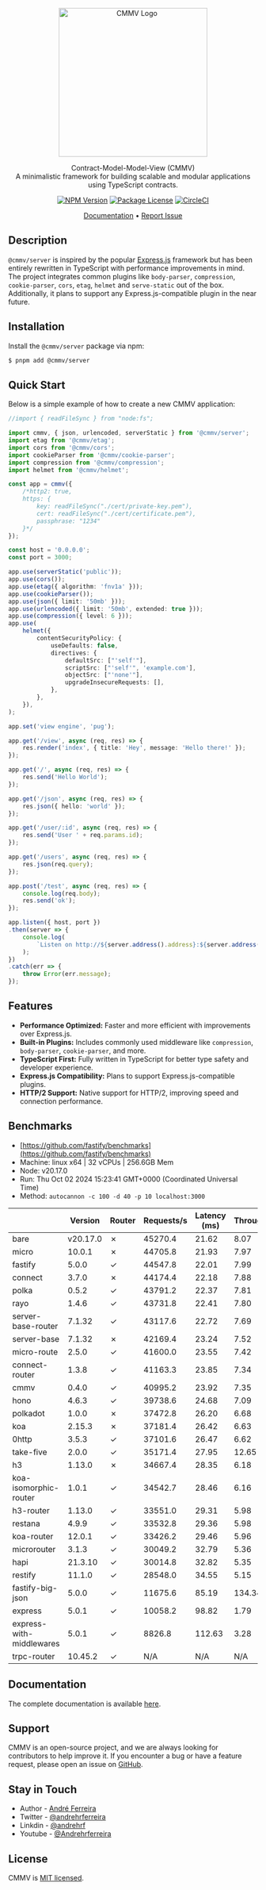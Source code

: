 <p align="center">
  <a href="https://cmmv.io/" target="blank"><img src="https://raw.githubusercontent.com/andrehrferreira/docs.cmmv.io/main/public/assets/logo_CMMV2_icon.png" width="300" alt="CMMV Logo" /></a>
</p>
<p align="center">Contract-Model-Model-View (CMMV) <br/> A minimalistic framework for building scalable and modular applications using TypeScript contracts.</p>
<p align="center">
    <a href="https://www.npmjs.com/package/@cmmv/core"><img src="https://img.shields.io/npm/v/@cmmv/core.svg" alt="NPM Version" /></a>
    <a href="https://github.com/andrehrferreira/cmmv-server/blob/main/LICENSE"><img src="https://img.shields.io/npm/l/@cmmv/core.svg" alt="Package License" /></a>
    <a href="https://dl.circleci.com/status-badge/redirect/circleci/QyJWAYrZ9JTfN1eubSDo5u/JEtDUbr1cNkGRxfKFJo7oR/tree/main" target="_blank"><img src="https://dl.circleci.com/status-badge/img/circleci/QyJWAYrZ9JTfN1eubSDo5u/JEtDUbr1cNkGRxfKFJo7oR/tree/main.svg?style=svg" alt="CircleCI" /></a>
</p>

<p align="center">
  <a href="https://cmmv.io">Documentation</a> &bull;
  <a href="https://github.com/andrehrferreira/cmmv-server/issues">Report Issue</a>
</p>

## Description

``@cmmv/server`` is inspired by the popular [Express.js](https://expressjs.com/pt-br/) framework but has been entirely rewritten in TypeScript with performance improvements in mind. The project integrates common plugins like ``body-parser``, ``compression``, ``cookie-parser``, ``cors``, ``etag``, ``helmet`` and ``serve-static`` out of the box. Additionally, it plans to support any Express.js-compatible plugin in the near future.

## Installation

Install the ``@cmmv/server`` package via npm:

```bash
$ pnpm add @cmmv/server
```

## Quick Start

Below is a simple example of how to create a new CMMV application:

```typescript
//import { readFileSync } from "node:fs";

import cmmv, { json, urlencoded, serverStatic } from '@cmmv/server';
import etag from '@cmmv/etag';
import cors from '@cmmv/cors';
import cookieParser from '@cmmv/cookie-parser';
import compression from '@cmmv/compression';
import helmet from '@cmmv/helmet';

const app = cmmv({
    /*http2: true,
    https: {
        key: readFileSync("./cert/private-key.pem"),
        cert: readFileSync("./cert/certificate.pem"),
        passphrase: "1234"
    }*/
});

const host = '0.0.0.0';
const port = 3000;

app.use(serverStatic('public'));
app.use(cors());
app.use(etag({ algorithm: 'fnv1a' }));
app.use(cookieParser());
app.use(json({ limit: '50mb' }));
app.use(urlencoded({ limit: '50mb', extended: true }));
app.use(compression({ level: 6 }));
app.use(
    helmet({
        contentSecurityPolicy: {
            useDefaults: false,
            directives: {
                defaultSrc: ["'self'"],
                scriptSrc: ["'self'", 'example.com'],
                objectSrc: ["'none'"],
                upgradeInsecureRequests: [],
            },
        },
    }),
);

app.set('view engine', 'pug');

app.get('/view', async (req, res) => {
    res.render('index', { title: 'Hey', message: 'Hello there!' });
});

app.get('/', async (req, res) => {
    res.send('Hello World');
});

app.get('/json', async (req, res) => {
    res.json({ hello: 'world' });
});

app.get('/user/:id', async (req, res) => {
    res.send('User ' + req.params.id);
});

app.get('/users', async (req, res) => {
    res.json(req.query);
});

app.post('/test', async (req, res) => {
    console.log(req.body);
    res.send('ok');
});

app.listen({ host, port })
.then(server => {
    console.log(
        `Listen on http://${server.address().address}:${server.address().port}`,
    );
})
.catch(err => {
    throw Error(err.message);
});
```

## Features

* **Performance Optimized:** Faster and more efficient with improvements over Express.js.
* **Built-in Plugins:** Includes commonly used middleware like ``compression``, ``body-parser``, ``cookie-parser``, and more.
* **TypeScript First:** Fully written in TypeScript for better type safety and developer experience.
* **Express.js Compatibility:** Plans to support Express.js-compatible plugins.
* **HTTP/2 Support:** Native support for HTTP/2, improving speed and connection performance.

## Benchmarks

* [https://github.com/fastify/benchmarks](https://github.com/fastify/benchmarks)
* Machine: linux x64 | 32 vCPUs | 256.6GB Mem
* Node: v20.17.0
* Run: Thu Oct 02 2024 15:23:41 GMT+0000 (Coordinated Universal Time)
* Method: ``autocannon -c 100 -d 40 -p 10 localhost:3000``

|                          | Version  | Router | Requests/s | Latency (ms) | Throughput/Mb |
|--------------------------|----------|--------|------------|--------------|---------------|
| bare                     | v20.17.0 | ✗      | 45270.4    | 21.62        | 8.07          |
| micro                    | 10.0.1   | ✗      | 44705.8    | 21.93        | 7.97          |
| fastify                  | 5.0.0    | ✓      | 44547.8    | 22.01        | 7.99          |
| connect                  | 3.7.0    | ✗      | 44174.4    | 22.18        | 7.88          |
| polka                    | 0.5.2    | ✓      | 43791.2    | 22.37        | 7.81          |
| rayo                     | 1.4.6    | ✓      | 43731.8    | 22.41        | 7.80          |
| server-base-router       | 7.1.32   | ✓      | 43117.6    | 22.72        | 7.69          |
| server-base              | 7.1.32   | ✗      | 42169.4    | 23.24        | 7.52          |
| micro-route              | 2.5.0    | ✓      | 41600.0    | 23.55        | 7.42          |
| connect-router           | 1.3.8    | ✓      | 41163.3    | 23.85        | 7.34          |
| cmmv                     | 0.4.0    | ✓      | 40995.2    | 23.92        | 7.35          |
| hono                     | 4.6.3    | ✓      | 39738.6    | 24.68        | 7.09          |
| polkadot                 | 1.0.0    | ✗      | 37472.8    | 26.20        | 6.68          |
| koa                      | 2.15.3   | ✗      | 37181.4    | 26.42        | 6.63          |
| 0http                    | 3.5.3    | ✓      | 37101.6    | 26.47        | 6.62          |
| take-five                | 2.0.0    | ✓      | 35171.4    | 27.95        | 12.65         |
| h3                       | 1.13.0   | ✗      | 34667.4    | 28.35        | 6.18          |
| koa-isomorphic-router    | 1.0.1    | ✓      | 34542.7    | 28.46        | 6.16          |
| h3-router                | 1.13.0   | ✓      | 33551.0    | 29.31        | 5.98          |
| restana                  | 4.9.9    | ✓      | 33532.8    | 29.36        | 5.98          |
| koa-router               | 12.0.1   | ✓      | 33426.2    | 29.46        | 5.96          |
| microrouter              | 3.1.3    | ✓      | 30049.2    | 32.79        | 5.36          |
| hapi                     | 21.3.10  | ✓      | 30014.8    | 32.82        | 5.35          |
| restify                  | 11.1.0   | ✓      | 28548.0    | 34.55        | 5.15          |
| fastify-big-json         | 5.0.0    | ✓      | 11675.6    | 85.19        | 134.34        |
| express                  | 5.0.1    | ✓      | 10058.2    | 98.82        | 1.79          |
| express-with-middlewares | 5.0.1    | ✓      | 8826.8     | 112.63       | 3.28          |
| trpc-router              | 10.45.2  | ✓      | N/A        | N/A          | N/A           |

## Documentation

The complete documentation is available [here](https://cmmv.io).

## Support

CMMV is an open-source project, and we are always looking for contributors to help improve it. If you encounter a bug or have a feature request, please open an issue on [GitHub](https://github.com/andrehrferreira/cmmv-server/issues).

## Stay in Touch

- Author - [André Ferreira](https://github.com/andrehrferreira)
- Twitter - [@andrehrferreira](https://twitter.com/andrehrferreira)
- Linkdin - [@andrehrf](https://www.linkedin.com/in/andrehrf)
- Youtube - [@Andrehrferreira](https://www.youtube.com/@Andrehrferreira)

## License

CMMV is [MIT licensed](LICENSE).
